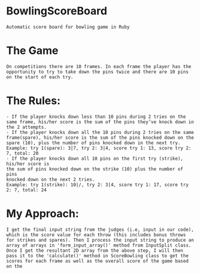 # BowlingScoreBoard
	Automatic score board for bowling game in Ruby

# The Game
	On competitions there are 10 frames. In each frame the player has the opportunity to try to take down the pins twice and there are 10 pins on the start of each try.

# The Rules:
	- If the player knocks down less than 10 pins during 2 tries on the same frame, his/her score is the sum of the pins they’ve knock down in the 2 attempts.
	- If the player knocks down all the 10 pins during 2 tries on the same frame(spare), his/her score is the sum of the pins knocked down on the spare (10), plus the number of pins knocked down in the next try.
	Example: try 1(spare): 3|7, try 2: 3|4, score try 1: 13, score try 2: 7, total: 20
	- If the player knocks down all 10 pins on the first try (strike), his/her score is
	the sum of pins knocked down on the strike (10) plus the number of pins
	knocked down on the next 2 tries.
	Example: try 1(strike): 10|/, try 2: 3|4, score try 1: 17, score try 2: 7, total: 24

# My Approach:
	I get the final input string from the judges (i.e, input in our code), which is the score value for each throw (this includes bonus throws for strikes and spares). Then I process the input string to produce an array of arrays in 'form_input_array()' method from InputSplit class.
	Once I get the resultant 2D array from the above step, I will then pass it to the 'calculate()' method in ScoreBowling class to get the scores for each frame as well as the overall score of the game based on the